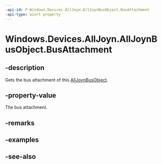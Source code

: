 ----api-id: P:Windows.Devices.AllJoyn.AllJoynBusObject.BusAttachment
-api-type: winrt property
---<!-- Property syntaxpublic Windows.Devices.AllJoyn.AllJoynBusAttachment BusAttachment { get; }--># Windows.Devices.AllJoyn.AllJoynBusObject.BusAttachment## -descriptionGets the bus attachment of this [AllJoynBusObject](alljoynbusobject.md).## -property-valueThe bus attachment.## -remarks## -examples## -see-also